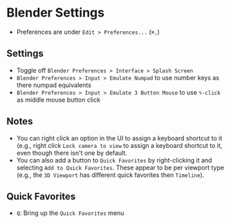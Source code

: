 # Blender Settings

- Preferences are under `Edit > Preferences...` (`⌘,`)

## Settings

- Toggle off `Blender Preferences > Interface > Splash Screen`
- `Blender Preferences > Input > Emulate Numpad` to use number keys as there numpad equivalents
- `Blender Preferences > Input > Emulate 3 Button Mouse` to use `⌥-click` as middle mouse button click

## Notes

- You can right click an option in the UI to assign a keyboard shortcut to it (e.g., right click `Lock camera to view` to assign a keyboard shortcut to it, even though there isn't one by default.
- You can also add a button to `Quick Favorites` by right-clicking it and selecting `Add to Quick Favorites`. These appear to be per viewport type (e.g., the `3D Viewport` has different quick favorites then `Timeline`).

## Quick Favorites

- `Q`: Bring up the `Quick Favorites` menu

